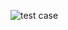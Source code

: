 ![test case](https://user-images.githubusercontent.com/101036090/161426925-d37354f0-f60a-44da-a267-2ae1135c64c9.png)
